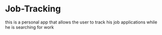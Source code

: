 # Job-Tracking
this is a personal app that allows the user to track his job applications while he is searching for work
